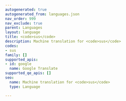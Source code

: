 ```yaml
---
autogenerated: true
autogenerated_from: languages.json
nav_order: 999
nav_exclude: true
parent: Languages
layout: language
title: <code>sus</code>
description: Machine translation for <code>sus</code>
codes:
- sus
family: []
supported_apis:
- id: google
  name: Google Translate
supported_qe_apis: []
seo:
  name: Machine translation for <code>sus</code>
  type: Language

---
```


